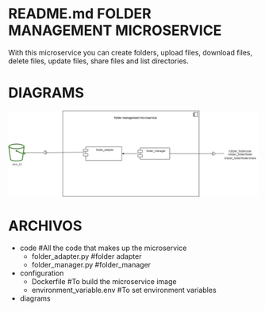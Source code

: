 # README.md FOLDER MANAGEMENT MICROSERVICE

With this microservice you can create folders, upload files, download files, delete files, 
update files, share files and list directories.

# DIAGRAMS
![](diagrams/folder_management_microservice.jpg)

# ARCHIVOS 
*  code #All the code that makes up the microservice
    * folder_adapter.py #folder adapter
    * folder_manager.py  #folder_manager
* configuration 
    * Dockerfile #To build the microservice image
    * environment_variable.env  #To set environment variables
* diagrams  

